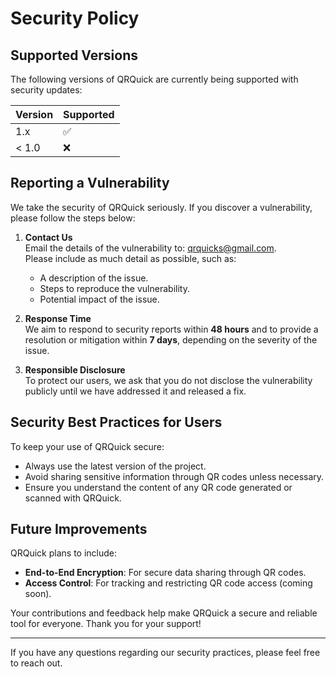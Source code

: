 # Security Policy

## Supported Versions

The following versions of QRQuick are currently being supported with security updates:

| Version | Supported          |
| ------- | ------------------ |
| 1.x     | ✅                 |
| < 1.0   | ❌                 |

## Reporting a Vulnerability

We take the security of QRQuick seriously. If you discover a vulnerability, please follow the steps below:

1. **Contact Us**  
   Email the details of the vulnerability to: [qrquicks@gmail.com](mailto:qrquicks@gmail.com).  
   Please include as much detail as possible, such as:
   - A description of the issue.
   - Steps to reproduce the vulnerability.
   - Potential impact of the issue.

2. **Response Time**  
   We aim to respond to security reports within **48 hours** and to provide a resolution or mitigation within **7 days**, depending on the severity of the issue.

3. **Responsible Disclosure**  
   To protect our users, we ask that you do not disclose the vulnerability publicly until we have addressed it and released a fix.

## Security Best Practices for Users

To keep your use of QRQuick secure:
- Always use the latest version of the project.
- Avoid sharing sensitive information through QR codes unless necessary.
- Ensure you understand the content of any QR code generated or scanned with QRQuick.

## Future Improvements

QRQuick plans to include:
- **End-to-End Encryption**: For secure data sharing through QR codes.
- **Access Control**: For tracking and restricting QR code access (coming soon).

Your contributions and feedback help make QRQuick a secure and reliable tool for everyone. Thank you for your support!

---

If you have any questions regarding our security practices, please feel free to reach out.

